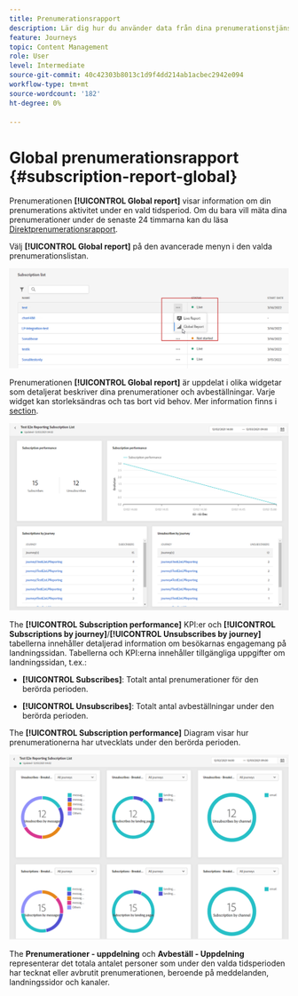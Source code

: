 ```yaml
---
title: Prenumerationsrapport
description: Lär dig hur du använder data från dina prenumerationstjänster med den globala prenumerationsrapporten
feature: Journeys
topic: Content Management
role: User
level: Intermediate
source-git-commit: 40c42303b8013c1d9f4dd214ab1acbec2942e094
workflow-type: tm+mt
source-wordcount: '182'
ht-degree: 0%

---
```


# Global prenumerationsrapport {#subscription-report-global}

Prenumerationen **[!UICONTROL Global report]** visar information om din prenumerations aktivitet under en vald tidsperiod. Om du bara vill mäta dina prenumerationer under de senaste 24 timmarna kan du läsa [Direktprenumerationsrapport](subscription-report-live.md).

Välj **[!UICONTROL Global report]** på den avancerade menyn i den valda prenumerationslistan.

![](assets/subscription_report_7.png)

Prenumerationen **[!UICONTROL Global report]** är uppdelat i olika widgetar som detaljerat beskriver dina prenumerationer och avbeställningar. Varje widget kan storleksändras och tas bort vid behov. Mer information finns i [section](global-report.md).

![](assets/subscription_report_1.png)

The **[!UICONTROL Subscription performance]** KPI:er och **[!UICONTROL Subscriptions by journey]**/**[!UICONTROL Unsubscribes by journey]** tabellerna innehåller detaljerad information om besökarnas engagemang på landningssidan. Tabellerna och KPI:erna innehåller tillgängliga uppgifter om landningssidan, t.ex.:

* **[!UICONTROL Subscribes]**: Totalt antal prenumerationer för den berörda perioden.

* **[!UICONTROL Unsubscribes]**: Totalt antal avbeställningar under den berörda perioden.

The **[!UICONTROL Subscription performance]** Diagram visar hur prenumerationerna har utvecklats under den berörda perioden.

![](assets/subscription_report_2.png)

The **Prenumerationer - uppdelning** och **Avbeställ - Uppdelning** representerar det totala antalet personer som under den valda tidsperioden har tecknat eller avbrutit prenumerationen, beroende på meddelanden, landningssidor och kanaler.
